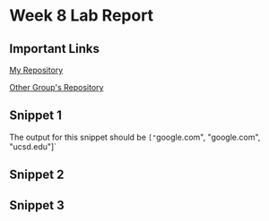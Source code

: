 # Week 8 Lab Report
## Important Links
[My Repository](https://github.com/ujik500/markdown-parser.git)

[Other Group's Repository](https://github.com/rmccrystal/markdown-parser)

## Snippet 1
The output for this snippet should be `["`google.com", "google.com", "ucsd.edu"]`


## Snippet 2


## Snippet 3

